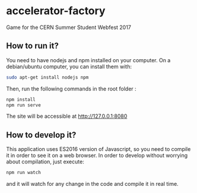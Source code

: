 # accelerator-factory
Game for the CERN Summer Student Webfest 2017

## How to run it?

You need to have nodejs and npm installed on your computer. On a debian/ubuntu computer, you can install them with:
```bash
sudo apt-get install nodejs npm
```

Then, run the following commands in the root folder :
```bash
npm install
npm run serve
```
The site will be accessible at http://127.0.0.1:8080

## How to develop it?

This application uses ES2016 version of Javascript, so you need to compile it in order to see it on a web browser.
In order to develop without worrying about compilation, just execute:
```bash
npm run watch
```
and it will watch for any change in the code and compile it in real time.
